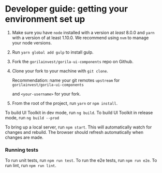 # Developer guide: getting your environment set up

1. Make sure you have `node` installed with a version at _least_ 8.0.0 and `yarn` with a version
   of at least 1.10.0. We recommend using `nvm` to manage your node versions.
2. Run `yarn global add gulp` to install gulp.

3. Fork the `gorilainvest/gorila-ui-components` repo on Github.

4. Clone your fork to your machine with `git clone`.

   Recommendation: name your git remotes `upstream` for `gorilainvest/gorila-ui-components`

   and `<your-username>` for your fork.
5. From the root of the project, run `yarn` or `npm install`.


To build UI Toolkit in dev mode, run `ng build`.
To build UI Toolkit in release mode, run `ng build --prod`

To bring up a local server, run `npm start`. This will automatically watch for changes
and rebuild. The browser should refresh automatically when changes are made.

### Running tests

To run unit tests, run `npm run test`.
To run the e2e tests, run `npm run e2e`.
To run lint, run `npm run lint`.
